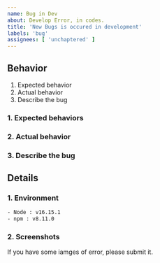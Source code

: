 ```yaml
---
name: Bug in Dev
about: Develop Error, in codes.
title: 'New Bugs is occured in development'
labels: 'bug'
assignees: [ 'unchaptered' ]
---
```


## Behavior

1. Expected behavior
2. Actual behavior
3. Describe the bug

### 1. Expected behaviors

### 2. Actual behavior

### 3. Describe the bug

## Details

### 1. Environment

```cmd
- Node : v16.15.1
- npm : v8.11.0
```

### 2. Screenshots

If you have some iamges of error, please submit it.